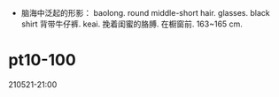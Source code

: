 - 脑海中泛起的形影：
baolong.
round middle-short hair. glasses.
black shirt
背带牛仔裤. keai.
挽着闺蜜的胳膊. 在橱窗前.
163~165 cm.
# pt10-100
210521-21:00
